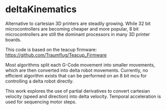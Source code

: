 # deltaKinematics

Alternative to cartesian 3D printers are steadily growing. While 32 bit microcontrollers are becoming cheaper and more popular, 8 bit microcontrollers are still the dominant processors in many 3D printer boards.

This code is based on the teacup firmware: https://github.com/Traumflug/Teacup_Firmware

Most algorithms split each G-Code movement into smaller movements, which are then converted into delta robot movements. Currently, no efficient algorithm exists that can be performed on an 8 bit mcu for controlling a delta robot directly.

This work explores the use of partial derivatives to convert cartesian velocity (speed and direction) into delta velocity. Temporal acceleration is used for sequencing motor steps.

